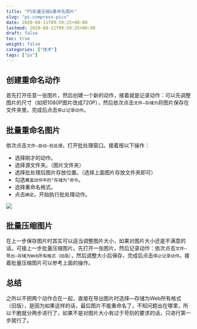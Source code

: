```yaml
---
title: "PS批量压缩&重命名图片"
slug: "ps-compress-pics"
date: 2020-08-11T09:59:25+08:00
lastmod: 2020-08-11T09:59:25+08:00
draft: false
toc: true
weight: false
categories: ["技术"]
tags: ["ps"]
---
```


## 创建重命名动作

首先打开任意一张图片，然后创建一个新的动作，接着就是记录动作：可以先调整图片的尺寸（如把1080P图片改成720P），然后依次点击`文件—存储为`将图片保存在文件夹里。完成后点击`停止记录动作`。

## 批量重命名图片

依次点击`文件—自动—批处理`，打开批处理窗口。接着按以下操作：

+ 选择刚才的动作。
+ 选择源文件夹。（图片文件夹）
+ 选择批处理后图片存放位置。（选择上面图片存放文件夹即可）
+ 勾选`覆盖动作中的"存储为"命令`。
+ 选择重命名格式。
+ 点击`确定`，开始执行批处理动作。

![](https://cdn.jsdelivr.net/gh/iwyang/pic/20200811103621.jpeg)

## 批量压缩图片

在上一步保存图片时其实可以适当调整图片大小，如果对图片大小还是不满意的话。可接上一步批量压缩图片。先打开一张图片，然后记录动作：依次点击`文件—导出—存储为Web所有格式（旧版）`，然后调整大小后保存，完成后点击`停止记录动作`。接着批量压缩图片可以参考上面的操作。

## 总结

<div class="note primary">
    <p>之所以不把两个动作合在一起，直接在导出图片时选择—存储为Web所有格式（旧版），是因为如果这样的话，最后图片不能重命名了，不知问题出在哪里，所以干脆就分两步进行了，如果不是对图片大小有过于苛刻的要求的话，只进行第一步就行了。</p>
</div>

​    

